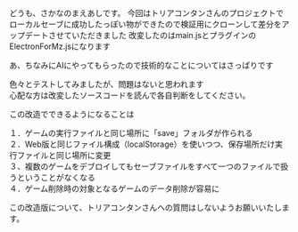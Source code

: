どうも、さかなのまえあしです。
今回はトリアコンタンさんのプロジェクトでローカルセーブに成功したっぽい物ができたので検証用にクローンして差分をアップデートさせていただきました
改変したのはmain.jsとプラグインのElectronForMz.jsになります

あ、ちなみにAIにやってもらったので技術的なことについてはさっぱりです

色々とテストしてみましたが、問題はないと思われます<br>
心配な方は改変したソースコードを読んで各自判断をしてください。<br>

この改造でできるようになることは

１．ゲームの実行ファイルと同じ場所に「save」フォルダが作られる<br>
２．Web版と同じファイル構成（localStorage）を使いつつ、保存場所だけ実行ファイルと同じ場所に変更<br>
３、複数のゲームをデブロイしてもセーブファイルをすべて一つのファイルで扱うということがなくなる<br>
４．ゲーム削除時の対象となるゲームのデータ削除が容易に

この改造版について、トリアコンタンさんへの質問はしないようお願いいたします。
